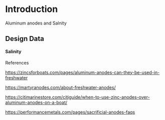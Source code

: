 # Introduction

Aluminum anodes and Salnity

## Design Data

#### Salinity

References

<https://zincsforboats.com/pages/aluminum-anodes-can-they-be-used-in-freshwater>

<https://martyranodes.com/about-freshwater-anodes/>

<https://citimarinestore.com/citiguide/when-to-use-zinc-anodes-over-aluminum-anodes-on-a-boat/>

<https://performancemetals.com/pages/sacrificial-anodes-faqs>
